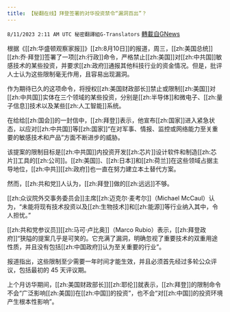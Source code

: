 ```yaml
---
title: 【秘翻在线】拜登签署的对华投资禁令“漏洞百出”？
---
```

`8/11/2023 2:11 AM UTC 秘密翻譯組G-Translators` [轉載自GNews](https://gnews.org/articles/1544151)

根据《[[zh:华盛顿观察家报]]》[[zh:8月10日]]的报道，周三，[[zh:美国总统]][[zh:乔·拜登]]签署了一项[[zh:行政]]命令，严格禁止[[zh:美国]]对[[zh:中共国]]敏感技术的某些投资，并要求[[zh:政府]]通报其他科技行业的资金情况。但是，批评人士认为这些限制毫无作用，且容易出现漏洞。

作为期待已久的这项命令，将授权[[zh:美国财政部长]]禁止或限制[[zh:美国]]对[[zh:中共国]]实体在三个领域的某些投资，分别是[[zh:半导体]]和微电子、[[zh:量子信息]]技术以及某些[[zh:人工智能]]系统。

在给给[[zh:国会]]的一封信中，[[zh:拜登]]表示，他宣布[[zh:国家]]进入紧急状态，以应对[[zh:中共国]]等[[zh:国家]]“在对军事、情报、监控或网络能力至关重要的敏感技术和产品”方面不断进步的威胁。

该提案的限制目标是[[zh:中共国]]内投资开发[[zh:芯片]]设计软件和制造[[zh:芯片]]工具的[[zh:公司]]。[[zh:美国]]、[[zh:日本]]和[[zh:荷兰]]在这些领域占据主导地位，[[zh:中共]][[zh:政府]]也一直在努力建立本土替代方案。

然而，[[zh:共和党]]人认为，[[zh:拜登]]做的[[zh:远远]]不够。

[[zh:众议院外交事务委员会]]主席[[zh:迈克尔·麦考尔]]（Michael McCaul）认为，“未能将现有技术投资以及[[zh:生物技术]]和[[zh:能源]]等行业纳入其中，令人担忧。”

[[zh:共和党参议员]][[zh:马可·卢比奥]]（Marco Rubio）表示，[[zh:拜登政府]]“狭隘的提案几乎是可笑的。它充满了漏洞，明确忽视了重要技术的双重用途性质，并且没有包括[[zh:中国政府]]认为至关重要的行业”。

报道指出，这些限制至少需要一年时间才能生效，并且必须首先经过多轮公众评议，包括最初的 45 天评议期。

上个月访华期间，[[zh:美国财政部长]][[zh:耶伦]]就表示，[[zh:拜登]]的限制命令不会“广泛影响[[zh:美国]]在[[zh:中国]]的投资”，也不会“对[[zh:中国]]的投资环境产生根本性影响”。
